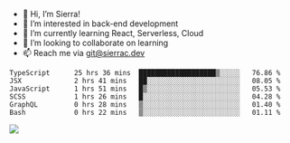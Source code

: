 - 👋 Hi, I’m Sierra!
- 👀 I’m interested in back-end development
- 🌱 I’m currently learning React, Serverless, Cloud
- 💞️ I’m looking to collaborate on learning
- 📫 Reach me via git@sierrac.dev

<!--START_SECTION:waka-->

```text
TypeScript      25 hrs 36 mins  ███████████████████▒░░░░░   76.86 %
JSX             2 hrs 41 mins   ██░░░░░░░░░░░░░░░░░░░░░░░   08.05 %
JavaScript      1 hrs 51 mins   █▒░░░░░░░░░░░░░░░░░░░░░░░   05.53 %
SCSS            1 hrs 26 mins   █░░░░░░░░░░░░░░░░░░░░░░░░   04.28 %
GraphQL         0 hrs 28 mins   ▒░░░░░░░░░░░░░░░░░░░░░░░░   01.40 %
Bash            0 hrs 22 mins   ▒░░░░░░░░░░░░░░░░░░░░░░░░   01.11 %
```

<!--END_SECTION:waka-->


![](https://hit.yhype.me/github/profile?user_id=7351311)
